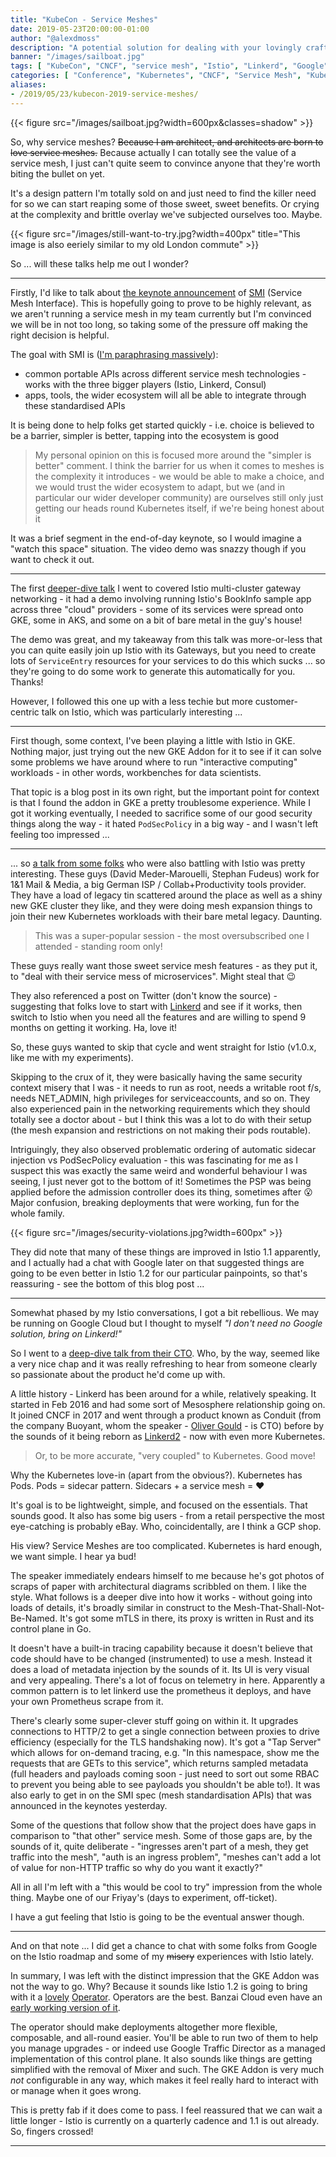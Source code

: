 ```yaml
---
title: "KubeCon - Service Meshes"
date: 2019-05-23T20:00:00-01:00
author: "@alexdmoss"
description: "A potential solution for dealing with your lovingly crafted and delightfully distributed service mess"
banner: "/images/sailboat.jpg"
tags: [ "KubeCon", "CNCF", "service mesh", "Istio", "Linkerd", "Google" ]
categories: [ "Conference", "Kubernetes", "CNCF", "Service Mesh", "Kubecon" ]
aliases:
- /2019/05/23/kubecon-2019-service-meshes/
---
```


{{< figure src="/images/sailboat.jpg?width=600px&classes=shadow" >}}

So, why service meshes? ~~Because I am architect, and architects are born to love service meshes.~~ Because actually I can totally see the value of a service mesh, I just can't quite seem to convince anyone that they're worth biting the bullet on yet.

It's a design pattern I'm totally sold on and just need to find the killer need for so we can start reaping some of those sweet, sweet benefits. Or crying at the complexity and brittle overlay we've subjected ourselves too. Maybe.

{{< figure src="/images/still-want-to-try.jpg?width=400px" title="This image is also eeriely similar to my old London commute" >}}

So ... will these talks help me out I wonder?

---

Firstly, I'd like to talk about [the keynote announcement](https://www.youtube.com/watch?v=gDLD8gyd7J8) of [SMI](https://smi-spec.io/) (Service Mesh Interface). This is hopefully going to prove to be highly relevant, as we aren't running a service mesh in my team currently but I'm convinced we will be in not too long, so taking some of the pressure off making the right decision is helpful.

The goal with SMI is ([I'm paraphrasing massively](https://cloudblogs.microsoft.com/opensource/2019/05/21/service-mesh-interface-smi-release/)):

- common portable APIs across different service mesh technologies - works with the three bigger players (Istio, Linkerd, Consul)
- apps, tools, the wider ecosystem will all be able to integrate through these standardised APIs

It is being done to help folks get started quickly - i.e. choice is believed to be a barrier, simpler is better, tapping into the ecosystem is good

> My personal opinion on this is focused more around the "simpler is better" comment. I think the barrier for us when it comes to meshes is the complexity it introduces - we would be able to make a choice, and we would trust the wider ecosystem to adapt, but we (and in particular our wider developer community) are ourselves still only just getting our heads round Kubernetes itself, if we're being honest about it

It was a brief segment in the end-of-day keynote, so I would imagine a "watch this space" situation. The video demo was snazzy though if you want to check it out.

---

The first [deeper-dive talk](https://www.youtube.com/watch?v=-t2BfT59zJA) I went to covered Istio multi-cluster gateway networking - it had a demo involving running Istio's BookInfo sample app across three "cloud" providers - some of its services were spread onto GKE, some in AKS, and some on a bit of bare metal in the guy's house!

The demo was great, and my takeaway from this talk was more-or-less that you can quite easily join up Istio with its Gateways, but you need to create lots of `ServiceEntry` resources for your services to do this which sucks ... so they're going to do some work to generate this automatically for you. Thanks!

However, I followed this one up with a less techie but more customer-centric talk on Istio, which was particularly interesting ...

---

First though, some context, I've been playing a little with Istio in GKE. Nothing major, just trying out the new GKE Addon for it to see if it can solve some problems we have around where to run "interactive computing" workloads - in other words, workbenches for data scientists.

That topic is a blog post in its own right, but the important point for context is that I found the addon in GKE a pretty troublesome experience. While I got it working eventually, I needed to sacrifice some of our good security things along the way - it hated `PodSecPolicy` in a big way - and I wasn't left feeling too impressed ...

---

... so [a talk from some folks](https://www.youtube.com/watch?v=vQ2IktsMlgQ) who were also battling with Istio was pretty interesting. These guys (David Meder-Marouelli, Stephan Fudeus) work for 1&1 Mail & Media, a big German ISP / Collab+Productivity tools provider. They have a load of legacy tin scattered around the place as well as a shiny new GKE cluster they like, and they were doing mesh expansion things to join their new Kubernetes workloads with their bare metal legacy. Daunting.

> This was a super-popular session - the most oversubscribed one I attended - standing room only!

These guys really want those sweet service mesh features - as they put it, to "deal with their service mess of microservices". Might steal that :wink:

They also referenced a post on Twitter (don't know the source) - suggesting that folks love to start with [Linkerd](https://linkerd.io) and see if it works, then switch to Istio when you need all the features and are willing to spend 9 months on getting it working. Ha, love it!

So, these guys wanted to skip that cycle and went straight for Istio (v1.0.x, like me with my experiments).

Skipping to the crux of it, they were basically having the same security context misery that I was - it needs to run as root, needs a writable root f/s, needs NET_ADMIN, high privileges for serviceaccounts, and so on. They also experienced pain in the networking requirements which they should totally see a doctor about - but I think this was a lot to do with their setup (the mesh expansion and restrictions on not making their pods routable).

Intriguingly, they also observed problematic ordering of automatic sidecar injection vs PodSecPolicy evaluation - this was fascinating for me as I suspect this was exactly the same weird and wonderful behaviour I was seeing, I just never got to the bottom of it! Sometimes the PSP was being applied before the admission controller does its thing, sometimes after :open_mouth: Major confusion, breaking  deployments that were working, fun for the whole family.

{{< figure src="/images/security-violations.jpg?width=600px" >}}

They did note that many of these things are improved in Istio 1.1 apparently, and I actually had a chat with Google later on that suggested things are going to be even better in Istio 1.2 for our particular painpoints, so that's reassuring - see the bottom of this blog post ...

---

Somewhat phased by my Istio conversations, I got a bit rebellious. We may be running on Google Cloud but I thought to myself *"I don't need no Google solution, bring on Linkerd!"*

So I went to a [deep-dive talk from their CTO](https://www.youtube.com/watch?v=E-zuggDfv0A). Who, by the way, seemed like a very nice chap and it was really refreshing to hear from someone clearly so passionate about the product he'd come up with.

A little history - Linkerd has been around for a while, relatively speaking. It started in Feb 2016 and had some sort of Mesosphere relationship going on. It joined CNCF in 2017 and went through a product known as Conduit (from the company Buoyant, whom the speaker - [Oliver Gould](https://twitter.com/olix0r?lang=en) - is CTO) before by the sounds of it being reborn as [Linkerd2](https://blog.linkerd.io/2018/09/18/announcing-linkerd-2-0/) - now with even more Kubernetes.

> Or, to be more accurate, "very coupled" to Kubernetes. Good move!

Why the Kubernetes love-in (apart from the obvious?). Kubernetes has Pods. Pods = sidecar pattern. Sidecars + a service mesh = :heart:

It's goal is to be lightweight, simple, and focused on the essentials. That sounds good. It also has some big users - from a retail perspective the most eye-catching is probably eBay. Who, coincidentally, are I think a GCP shop.

His view? Service Meshes are too complicated. Kubernetes is hard enough, we want simple. I hear ya bud!

The speaker immediately endears himself to me because he's got photos of scraps of paper with architectural diagrams scribbled on them. I like the style. What follows is a deeper dive into how it works - without going into loads of details, it's broadly similar in construct to the Mesh-That-Shall-Not-Be-Named. It's got some mTLS in there, its proxy is written in Rust and its control plane in Go.

It doesn't have a built-in tracing capability because it doesn't believe that code should have to be changed (instrumented) to use a mesh. Instead it does a load of metadata injection by the sounds of it. Its UI is very visual and very appealing. There's a lot of focus on telemetry in here. Apparently a common pattern is to let linkerd use the prometheus it deploys, and have your own Prometheus scrape from it.

There's clearly some super-clever stuff going on within it. It upgrades connections to HTTP/2 to get a single connection between proxies to drive efficiency (especially for the TLS handshaking now). It's got a "Tap Server" which allows for on-demand tracing, e.g. "In this namespace, show me the requests that are GETs to this service", which returns sampled metadata (full headers and payloads coming soon - just need to sort out some RBAC to prevent you being able to see payloads you shouldn't be able to!). It was also early to get in on the SMI spec (mesh standardisation APIs) that was announced in the keynotes yesterday.

Some of the questions that follow show that the project does have gaps in comparison to "that other" service mesh. Some of those gaps are, by the sounds of it, quite deliberate - "ingresses aren't part of a mesh, they get traffic into the mesh", "auth is an ingress problem", "meshes can't add a lot of value for non-HTTP traffic so why do you want it exactly?"

All in all I'm left with a "this would be cool to try" impression from the whole thing. Maybe one of our Friyay's (days to experiment, off-ticket).

I have a gut feeling that Istio is going to be the eventual answer though.

---

And on that note ... I did get a chance to chat with some folks from Google on the Istio roadmap and some of my ~~misery~~ experiences with Istio lately.

In summary, I was left with the distinct impression that the GKE Addon was not the way to go. Why? Because it sounds like Istio 1.2 is going to bring with it a [lovely](https://github.com/istio/istio/issues/9333) [Operator](https://discuss.istio.io/t/istio-operator-plans-for-1-2/2227). Operators are the best. Banzai Cloud even have an [early working version of it](https://github.com/banzaicloud/istio-operator).

The operator should make deployments altogether more flexible, composable, and all-round easier. You'll be able to run two of them to help you manage upgrades - or indeed use Google Traffic Director as a managed implementation of this control plane. It also sounds like things are getting simplified with the removal of Mixer and such. The GKE Addon is very much *not* configurable in any way, which makes it feel really hard to interact with or manage when it goes wrong.

This is pretty fab if it does come to pass. I feel reassured that we can wait a little longer - Istio is currently on a quarterly cadence and 1.1 is out already. So, fingers crossed!

---
